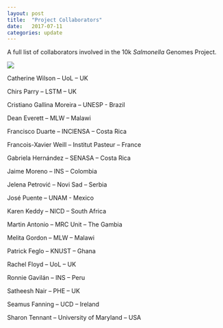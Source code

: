 ```yaml
---
layout: post
title:  "Project Collaborators"
date:   2017-07-11
categories: update
---
```


A full list of collaborators involved in the 10k *Salmonella* Genomes Project.


<img src="{{ site.baseurl }}/images/word-cloud.png">

Catherine Wilson – UoL – UK

Chirs Parry – LSTM – UK

Cristiano Gallina Moreira – UNESP - Brazil

Dean Everett – MLW – Malawi

Francisco Duarte – INCIENSA – Costa Rica

Francois-Xavier Weill – Institut Pasteur – France

Gabriela Hernández – SENASA – Costa Rica

Jaime Moreno – INS – Colombia

Jelena Petrović – Novi Sad – Serbia

José Puente – UNAM - Mexico

Karen Keddy – NICD – South Africa

Martin Antonio – MRC Unit – The Gambia

Melita Gordon – MLW – Malawi

Patrick Feglo – KNUST – Ghana

Rachel Floyd – UoL – UK

Ronnie Gavilán – INS – Peru

Satheesh Nair – PHE – UK

Seamus Fanning – UCD – Ireland

Sharon Tennant – University of Maryland – USA
